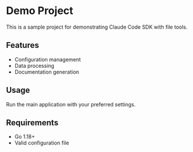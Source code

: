 # Demo Project

This is a sample project for demonstrating Claude Code SDK with file tools.

## Features
- Configuration management
- Data processing
- Documentation generation

## Usage
Run the main application with your preferred settings.

## Requirements
- Go 1.18+
- Valid configuration file
